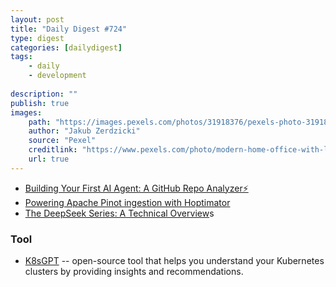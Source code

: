 ```yaml
---
layout: post
title: "Daily Digest #724"
type: digest
categories: [dailydigest]
tags: 
    - daily
    - development
    
description: ""
publish: true
images:
    path: "https://images.pexels.com/photos/31918376/pexels-photo-31918376/free-photo-of-modern-home-office-with-laptop-on-kitchen-counter.jpeg?auto=compress&cs=tinysrgb&w=1260&h=750&dpr=1"
    author: "Jakub Zerdzicki"
    source: "Pexel"
    creditlink: "https://www.pexels.com/photo/modern-home-office-with-laptop-on-kitchen-counter-31918376/"
    url: true
---
```


- [Building Your First AI Agent: A GitHub Repo Analyzer⚡](https://dev.to/voltagent/building-your-first-ai-agent-a-github-repo-analyzer-52fd?ref=jakartadev.com)
- [Powering Apache Pinot ingestion with Hoptimator](https://www.linkedin.com/blog/engineering/infrastructure/powering-apache-pinot-ingestion-with-hoptimator?ref=jakartadev.com)
- [The DeepSeek Series: A Technical Overview](https://martinfowler.com/articles/deepseek-papers.html?ref=jakartadev.com)s

### Tool
- [K8sGPT](https://k8sgpt.ai/?ref=jakartadev.com) -- open-source tool that helps you understand your Kubernetes clusters by providing insights and recommendations.